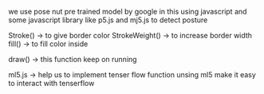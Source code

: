 we use pose nut pre trained model by google in this using javascript and some javascript library like p5.js and mj5.js to detect posture 

Stroke() -> to give border color
StrokeWeight() -> to increase border width
fill() -> to fill color inside 

draw() -> this function keep on running  

ml5.js -> help us to implement tenser flow function unsing ml5 make it easy to interact with tenserflow 